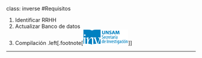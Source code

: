 class: inverse
#Requisitos
1. Identificar RRHH
2. Actualizar Banco de datos
3. Compilación
.left[.footnote[<img src="./public/LogoSecInvHorizontalFondoTranspColor.gif" width="120">]]

---
